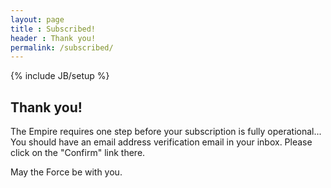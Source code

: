 ```yaml
---
layout: page
title : Subscribed!
header : Thank you!
permalink: /subscribed/
---
```

{% include JB/setup %}

## Thank you!

The Empire requires one step before your subscription is fully operational...
You should have an email address verification email in your inbox.  Please click on the "Confirm" link there.

May the Force be with you.
